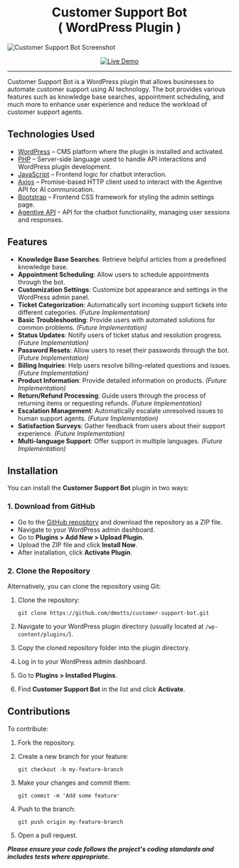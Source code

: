 <h1 align="center">
Customer Support Bot <br> <span>( WordPress Plugin )</span>
</h1>

![Customer Support Bot Screenshot](https://res.cloudinary.com/dzpafdvkm/image/upload/v1726858049/Portfolio/customer-support-bot-screenshot.png)


<div align="center">

[![Live Demo](https://github.com/dmotts/customer-support-bot/actions/workflows/deploy.yml/badge.svg)](https://shorturl.at/AZvWp)

</div>

<hr>

Customer Support Bot is a WordPress plugin that allows businesses to automate customer support using AI technology. The bot provides various features such as knowledge base searches, appointment scheduling, and much more to enhance user experience and reduce the workload of customer support agents.

## Technologies Used

- [WordPress](https://wordpress.org/) – CMS platform where the plugin is installed and activated.
- [PHP](https://www.php.net/) – Server-side language used to handle API interactions and WordPress plugin development.
- [JavaScript](https://developer.mozilla.org/en-US/docs/Web/JavaScript) – Frontend logic for chatbot interaction.
- [Axios](https://axios-http.com/docs/intro) – Promise-based HTTP client used to interact with the Agentive API for AI communication.
- [Bootstrap](https://getbootstrap.com/) – Frontend CSS framework for styling the admin settings page.
- [Agentive API](https://agentivehub.com) – API for the chatbot functionality, managing user sessions and responses.

## Features

- **Knowledge Base Searches**: Retrieve helpful articles from a predefined knowledge base.
- **Appointment Scheduling**: Allow users to schedule appointments through the bot.
- **Customization Settings**: Customize bot appearance and settings in the WordPress admin panel.
- **Ticket Categorization**: Automatically sort incoming support tickets into different categories. *(Future Implementation)*
- **Basic Troubleshooting**: Provide users with automated solutions for common problems. *(Future Implementation)*
- **Status Updates**: Notify users of ticket status and resolution progress. *(Future Implementation)*
- **Password Resets**: Allow users to reset their passwords through the bot. *(Future Implementation)*
- **Billing Inquiries**: Help users resolve billing-related questions and issues. *(Future Implementation)*
- **Product Information**: Provide detailed information on products. *(Future Implementation)*
- **Return/Refund Processing**: Guide users through the process of returning items or requesting refunds. *(Future Implementation)*
- **Escalation Management**: Automatically escalate unresolved issues to human support agents. *(Future Implementation)*
- **Satisfaction Surveys**: Gather feedback from users about their support experience. *(Future Implementation)*
- **Multi-language Support**: Offer support in multiple languages. *(Future Implementation)*

## Installation

You can install the **Customer Support Bot** plugin in two ways:

### 1. Download from GitHub

- Go to the [GitHub repository](https://github.com/dmotts/customer-support-bot) and download the repository as a ZIP file.
- Navigate to your WordPress admin dashboard.
- Go to **Plugins > Add New > Upload Plugin**.
- Upload the ZIP file and click **Install Now**.
- After installation, click **Activate Plugin**.

### 2. Clone the Repository

Alternatively, you can clone the repository using Git:

1. Clone the repository:

    ```
    git clone https://github.com/dmotts/customer-support-bot.git
    ```

2. Navigate to your WordPress plugin directory (usually located at `/wp-content/plugins/`).

3. Copy the cloned repository folder into the plugin directory.

4. Log in to your WordPress admin dashboard.

5. Go to **Plugins > Installed Plugins**.

6. Find **Customer Support Bot** in the list and click **Activate**.

## Contributions

To contribute:

1. Fork the repository.

2. Create a new branch for your feature:

    ```
    git checkout -b my-feature-branch
    ```

3. Make your changes and commit them:

    ```
    git commit -m 'Add some feature'
    ```

4. Push to the branch:

    ```
    git push origin my-feature-branch
    ```

5. Open a pull request.

***Please ensure your code follows the project's coding standards and includes tests where appropriate.***
